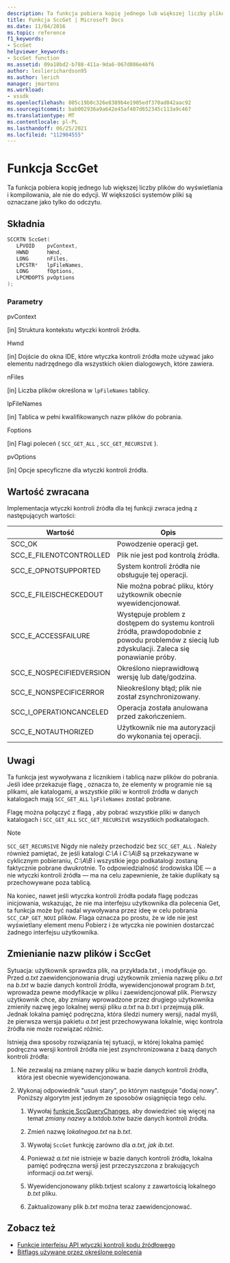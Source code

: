 ```yaml
---
description: Ta funkcja pobiera kopię jednego lub większej liczby plików do wyświetlania i kompilowania, ale nie do edycji.
title: Funkcja SccGet | Microsoft Docs
ms.date: 11/04/2016
ms.topic: reference
f1_keywords:
- SccGet
helpviewer_keywords:
- SccGet function
ms.assetid: 09a18bd2-b788-411a-9da6-067d806e46f6
author: leslierichardson95
ms.author: lerich
manager: jmartens
ms.workload:
- vssdk
ms.openlocfilehash: 805c19b0c326e8389b4e1905edf370ad042aac92
ms.sourcegitcommit: bab002936a9a642e45af407d652345c113a9c467
ms.translationtype: MT
ms.contentlocale: pl-PL
ms.lasthandoff: 06/25/2021
ms.locfileid: "112904555"
---
```

# <a name="sccget-function"></a>Funkcja SccGet
Ta funkcja pobiera kopię jednego lub większej liczby plików do wyświetlania i kompilowania, ale nie do edycji. W większości systemów pliki są oznaczane jako tylko do odczytu.

## <a name="syntax"></a>Składnia

```cpp
SCCRTN SccGet(
   LPVOID    pvContext,
   HWND      hWnd,
   LONG      nFiles,
   LPCSTR*   lpFileNames,
   LONG      fOptions,
   LPCMDOPTS pvOptions
);
```

### <a name="parameters"></a>Parametry
 pvContext

[in] Struktura kontekstu wtyczki kontroli źródła.

 Hwnd

[in] Dojście do okna IDE, które wtyczka kontroli źródła może używać jako elementu nadrzędnego dla wszystkich okien dialogowych, które zawiera.

 nFiles

[in] Liczba plików określona w `lpFileNames` tablicy.

 lpFileNames

[in] Tablica w pełni kwalifikowanych nazw plików do pobrania.

 Foptions

[in] Flagi poleceń ( `SCC_GET_ALL` , `SCC_GET_RECURSIVE` ).

 pvOptions

[in] Opcje specyficzne dla wtyczki kontroli źródła.

## <a name="return-value"></a>Wartość zwracana
 Implementacja wtyczki kontroli źródła dla tej funkcji zwraca jedną z następujących wartości:

|Wartość|Opis|
|-----------|-----------------|
|SCC_OK|Powodzenie operacji get.|
|SCC_E_FILENOTCONTROLLED|Plik nie jest pod kontrolą źródła.|
|SCC_E_OPNOTSUPPORTED|System kontroli źródła nie obsługuje tej operacji.|
|SCC_E_FILEISCHECKEDOUT|Nie można pobrać pliku, który użytkownik obecnie wyewidencjonował.|
|SCC_E_ACCESSFAILURE|Występuje problem z dostępem do systemu kontroli źródła, prawdopodobnie z powodu problemów z siecią lub zdyskulacji. Zaleca się ponawianie próby.|
|SCC_E_NOSPECIFIEDVERSION|Określono nieprawidłową wersję lub datę/godzina.|
|SCC_E_NONSPECIFICERROR|Nieokreślony błąd; plik nie został zsynchronizowany.|
|SCC_I_OPERATIONCANCELED|Operacja została anulowana przed zakończeniem.|
|SCC_E_NOTAUTHORIZED|Użytkownik nie ma autoryzacji do wykonania tej operacji.|

## <a name="remarks"></a>Uwagi
 Ta funkcja jest wywoływana z licznikiem i tablicą nazw plików do pobrania. Jeśli idee przekazuje flagę , oznacza to, że elementy w programie nie są plikami, ale katalogami, a wszystkie pliki w kontroli źródła w danych katalogach mają `SCC_GET_ALL` `lpFileNames` zostać pobrane.

 Flagę można połączyć z flagą , aby pobrać wszystkie pliki w danych katalogach i `SCC_GET_ALL` `SCC_GET_RECURSIVE` wszystkich podkatalogach.

> [!NOTE]
> `SCC_GET_RECURSIVE` Nigdy nie należy przechodzić bez `SCC_GET_ALL` . Należy również pamiętać, że jeśli katalogi *C:\A* i *C:\A\B* są przekazywane w cyklicznym pobieraniu, *C:\A\B* i wszystkie jego podkatalogi zostaną faktycznie pobrane dwukrotnie. To odpowiedzialność środowiska IDE — a nie wtyczki kontroli źródła — ma na celu zapewnienie, że takie duplikaty są przechowywane poza tablicą.

 Na koniec, nawet jeśli wtyczka kontroli źródła podała flagę podczas inicjowania, wskazując, że nie ma interfejsu użytkownika dla polecenia Get, ta funkcja może być nadal wywoływana przez ideę w celu pobrania `SCC_CAP_GET_NOUI` plików. Flaga oznacza po prostu, że w ide nie jest wyświetlany element menu Pobierz i że wtyczka nie powinien dostarczać żadnego interfejsu użytkownika.

## <a name="rename-files-and-sccget"></a>Zmienianie nazw plików i SccGet
 Sytuacja: użytkownik sprawdza plik, na przykłada.txt *,* i modyfikuje go. Przed *a.txt* zaewidencjonowania drugi użytkownik zmienia nazwę pliku *a.txt* na *b.txt* w bazie danych kontroli źródła, wyewidencjonował program *b.txt*, wprowadza pewne modyfikacje w pliku i zaewidencjonował plik. Pierwszy użytkownik chce, aby zmiany wprowadzone przez drugiego użytkownika zmieniły nazwę jego lokalnej wersji pliku *a.txt* na *b.txt* i przejmują plik. Jednak lokalna pamięć podręczna, która śledzi numery wersji, nadal myśli, że pierwsza wersja pakietu *a.txt* jest przechowywana lokalnie, więc kontrola źródła nie może rozwiązać różnic.

 Istnieją dwa sposoby rozwiązania tej sytuacji, w której lokalna pamięć podręczna wersji kontroli źródła nie jest zsynchronizowana z bazą danych kontroli źródła:

1. Nie zezwalaj na zmianę nazwy pliku w bazie danych kontroli źródła, która jest obecnie wyewidencjonowana.

2. Wykonaj odpowiednik "usuń stary", po którym następuje "dodaj nowy". Poniższy algorytm jest jednym ze sposobów osiągnięcia tego celu.

    1. Wywołaj [funkcję SccQueryChanges,](../extensibility/sccquerychanges-function.md) aby dowiedzieć się więcej na temat *zmiany nazwy* a.txtdob.txtw bazie danych kontroli źródła. 

    2. Zmień nazwę *lokalnegoa.txt* na *b.txt*.

    3. Wywołaj `SccGet` funkcję zarówno dla *a.txt,* *jak ib.txt*.

    4. Ponieważ *a.txt* nie istnieje w bazie danych kontroli źródła, lokalna pamięć podręczna wersji jest przeczyszczona z brakujących informacji *oa.txt* wersji.

    5. Wyewidencjonowany plikb.txtjest scalony z zawartością lokalnego *b.txt* pliku. 

    6. Zaktualizowany plik *b.txt* można teraz zaewidencjonować.

## <a name="see-also"></a>Zobacz też
- [Funkcje interfejsu API wtyczki kontroli kodu źródłowego](../extensibility/source-control-plug-in-api-functions.md)
- [Bitflags używane przez określone polecenia](../extensibility/bitflags-used-by-specific-commands.md)
